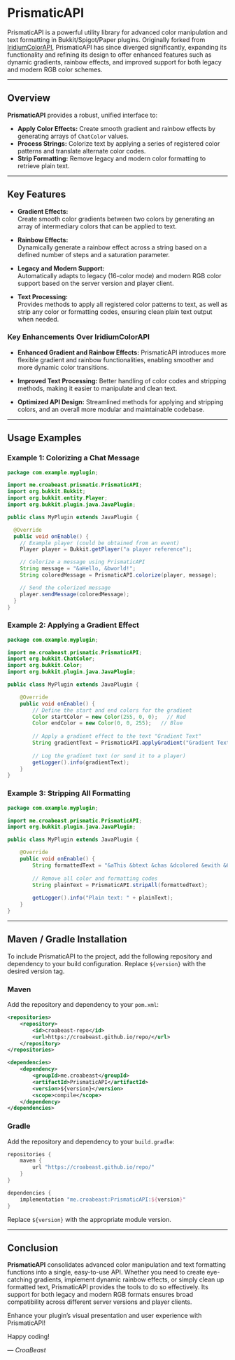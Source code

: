 # PrismaticAPI

PrismaticAPI is a powerful utility library for advanced color manipulation and text formatting in Bukkit/Spigot/Paper plugins. Originally forked from [IridiumColorAPI](https://github.com/IridiumLLC/IridiumColorAPI), PrismaticAPI has since diverged significantly, expanding its functionality and refining its design to offer enhanced features such as dynamic gradients, rainbow effects, and improved support for both legacy and modern RGB color schemes.

---

## Overview

**PrismaticAPI** provides a robust, unified interface to:
- **Apply Color Effects:** Create smooth gradient and rainbow effects by generating arrays of `ChatColor` values.
- **Process Strings:** Colorize text by applying a series of registered color patterns and translate alternate color codes.
- **Strip Formatting:** Remove legacy and modern color formatting to retrieve plain text.

---

## Key Features

- **Gradient Effects:**  
  Create smooth color gradients between two colors by generating an array of intermediary colors that can be applied to text.

- **Rainbow Effects:**  
  Dynamically generate a rainbow effect across a string based on a defined number of steps and a saturation parameter.

- **Legacy and Modern Support:**  
  Automatically adapts to legacy (16-color mode) and modern RGB color support based on the server version and player client.

- **Text Processing:**  
  Provides methods to apply all registered color patterns to text, as well as strip any color or formatting codes, ensuring clean plain text output when needed.

### Key Enhancements Over IridiumColorAPI

- **Enhanced Gradient and Rainbow Effects:** 
  PrismaticAPI introduces more flexible gradient and rainbow functionalities, enabling smoother and more dynamic color transitions.
  
- **Improved Text Processing:**
  Better handling of color codes and stripping methods, making it easier to manipulate and clean text.
  
- **Optimized API Design:** 
  Streamlined methods for applying and stripping colors, and an overall more modular and maintainable codebase.

---

## Usage Examples

### Example 1: Colorizing a Chat Message

```java
package com.example.myplugin;

import me.croabeast.prismatic.PrismaticAPI;
import org.bukkit.Bukkit;
import org.bukkit.entity.Player;
import org.bukkit.plugin.java.JavaPlugin;

public class MyPlugin extends JavaPlugin {

  @Override
  public void onEnable() {
    // Example player (could be obtained from an event)
    Player player = Bukkit.getPlayer("a player reference");

    // Colorize a message using PrismaticAPI
    String message = "&aHello, &bworld!";
    String coloredMessage = PrismaticAPI.colorize(player, message);

    // Send the colorized message
    player.sendMessage(coloredMessage);
  }
}
```

### Example 2: Applying a Gradient Effect

```java
package com.example.myplugin;

import me.croabeast.prismatic.PrismaticAPI;
import org.bukkit.ChatColor;
import org.bukkit.Color;
import org.bukkit.plugin.java.JavaPlugin;

public class MyPlugin extends JavaPlugin {

    @Override
    public void onEnable() {
        // Define the start and end colors for the gradient
        Color startColor = new Color(255, 0, 0);   // Red
        Color endColor = new Color(0, 0, 255);   // Blue
        
        // Apply a gradient effect to the text "Gradient Text"
        String gradientText = PrismaticAPI.applyGradient("Gradient Text", startColor, endColor, false);
        
        // Log the gradient text (or send it to a player)
        getLogger().info(gradientText);
    }
}
```

### Example 3: Stripping All Formatting

```java
package com.example.myplugin;

import me.croabeast.prismatic.PrismaticAPI;
import org.bukkit.plugin.java.JavaPlugin;

public class MyPlugin extends JavaPlugin {

    @Override
    public void onEnable() {
        String formattedText = "&aThis &btext &chas &dcolored &ewith &6codes";
        
        // Remove all color and formatting codes
        String plainText = PrismaticAPI.stripAll(formattedText);
        
        getLogger().info("Plain text: " + plainText);
    }
}
```

---

## Maven / Gradle Installation

To include PrismaticAPI to the project, add the following repository and dependency to your build configuration. Replace `${version}` with the desired version tag.

### Maven

Add the repository and dependency to your `pom.xml`:

```xml
<repositories>
    <repository>
        <id>croabeast-repo</id>
        <url>https://croabeast.github.io/repo/</url>
    </repository>
</repositories>

<dependencies>
    <dependency>
        <groupId>me.croabeast</groupId>
        <artifactId>PrismaticAPI</artifactId>
        <version>${version}</version>
        <scope>compile</scope>
    </dependency>
</dependencies>
```

### Gradle

Add the repository and dependency to your `build.gradle`:

```groovy
repositories {
    maven {
        url "https://croabeast.github.io/repo/"
    }
}

dependencies {
    implementation "me.croabeast:PrismaticAPI:${version}"
}
```

Replace `${version}` with the appropriate module version.

---

## Conclusion

**PrismaticAPI** consolidates advanced color manipulation and text formatting functions into a single, easy-to-use API. Whether you need to create eye-catching gradients, implement dynamic rainbow effects, or simply clean up formatted text, PrismaticAPI provides the tools to do so effectively. Its support for both legacy and modern RGB formats ensures broad compatibility across different server versions and player clients.

Enhance your plugin’s visual presentation and user experience with PrismaticAPI!

Happy coding!

— *CroaBeast*
